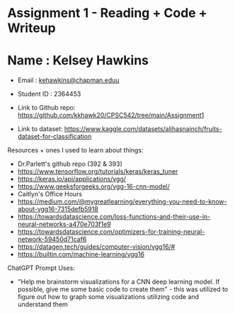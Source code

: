 # Assignment 1 - Reading + Code + Writeup

# Name : Kelsey Hawkins
* Email : kehawkins@chapman.eduu
* Student ID : 2364453

* Link to Github repo: https://github.com/kkhawk20/CPSC542/tree/main/Assignment1
* Link to dataset: https://www.kaggle.com/datasets/alihasnainch/fruits-dataset-for-classification

Resources + ones I used to learn about things:
* Dr.Parlett's github repo (392 & 393)
* https://www.tensorflow.org/tutorials/keras/keras_tuner
* https://keras.io/api/applications/vgg/
* https://www.geeksforgeeks.org/vgg-16-cnn-model/
* Caitlyn's Office Hours
* https://medium.com/@mygreatlearning/everything-you-need-to-know-about-vgg16-7315defb5918
* https://towardsdatascience.com/loss-functions-and-their-use-in-neural-networks-a470e703f1e9
* https://towardsdatascience.com/optimizers-for-training-neural-network-59450d71caf6
* https://datagen.tech/guides/computer-vision/vgg16/#
* https://builtin.com/machine-learning/vgg16

ChatGPT Prompt Uses:
* "Help me brainstorm visualizations for a CNN deep learning model. If possible, give me some basic code to create them" - this was utilized to figure out how to graph some visualizations utilizing code and understand them

